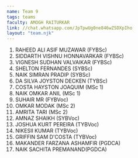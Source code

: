 ```yaml
---
name: Team 9
tags: teams
faculty: AMOGH RAITURKAR
link: //chat.whatsapp.com/JpTpwUg0ne846wZSDXpIho
layout: "team.njk"
---
```


1. RAHEED ALI ASIF MUZAWAR (FYBSc)
1. SIDDARTH VISHNU HONNAVARKAR (FYBSc)
1. VIGNESH SUDHAN VALVAIKAR (FYBSc)
1. SHELTON FERNANDES (SYBSc)
1. NAIK SIMRAN PRADIP (SYBSc)
1. DA SILVA JOYSTON DECKEN (TYBSc)
1. COSTA HAYSTON JOAQUIM (MSc 1)
1. NAIK OMKAR ANIL (MSc 1)
1. SUHAIR MR (FYBVoc)
1. OMKAR MODAK (MSc 2)
1. AMRITA TARI (MSc 2)
1. AMNAZ SHAIKH (SYBVoc)
1. JOSHUA KURT PEREIRA (TYBVoc)
1. NIKESII KUMAR (TYBVoc)
1. GRIFFIN SAM D'COSTA (TYBVoc)
1. MAKANDER FARZANA ASHAMFIR (PGDCA)
1. NAIK SACHITA PREMANAND(PGDCA)
